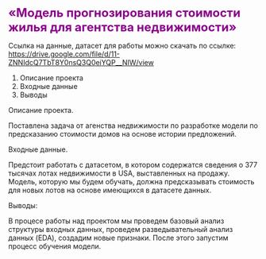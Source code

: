 <font color=#8B008B size=5> **«Модель прогнозирования стоимости жилья для агентства недвижимости»**</font>

Ссылка на данные, датасет для работы можно скачать по ссылке: https://drive.google.com/file/d/11-ZNNIdcQ7TbT8Y0nsQ3Q0eiYQP__NIW/view
1. Описание проекта
2. Входные данные
3. Выводы

Описание проекта.

Поставлена задача от агенства недвижимости по разработке модели по предсказанию стоимости домов на основе истории предложений.

Входные данные.

Предстоит работать с датасетом, в котором содержатся сведения о 377 тысячах лотах недвижимости в USA, выставленных на продажу. Модель, которую мы будем обучать, должна предсказывать стоимость для новых лотов на основе имеющихся в датасете данных.



Выводы:

В процесе работы над проектом мы проведем базовый анализ структуры входных данных, проведем разведывательный анализ данных (EDA), создадим новые признаки. После этого запустим процесс обучения модели.
